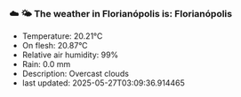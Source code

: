 ### ☁️ 🌤️  The weather in Florianópolis is: Florianópolis

- Temperature: 20.21°C
- On flesh: 20.87°C
- Relative air humidity: 99%
- Rain: 0.0 mm
- Description: Overcast clouds
- last updated: 2025-05-27T03:09:36.914465
